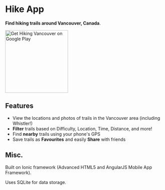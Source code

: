 # **Hike App** #


**Find hiking trails around Vancouver, Canada**.

<a href='https://play.google.com/store/apps/details?id=com.vincentw.hikingvancouver&pcampaignid=MKT-Other-global-all-co-prtnr-py-PartBadge-Mar2515-1'><img width='200px' alt='Get Hiking Vancouver on Google Play' src='https://play.google.com/intl/en_us/badges/images/generic/en_badge_web_generic.png'/></a>

## Features ##
* View the locations and photos of trails in the Vancouver area (including Whistler!)
* **Filter** trails based on Difficulty, Location, Time, Distance, and more!
* Find **nearby** trails using your phone's GPS
* Save trails as **Favourites** and easily **Share** with friends


## Misc. ##
Built on Ionic framework (Advanced HTML5 and AngularJS Mobile App Framework).

Uses SQLite for data storage.
